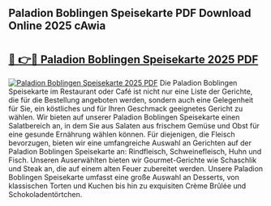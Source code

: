 ## Paladion Boblingen Speisekarte PDF Download Online 2025 cAwia

# <h2><a href="http://gc8er9h.nevu.top/?p=Paladion+Boblingen+Speisekarte">🔗 👉🔴 Paladion Boblingen Speisekarte 2025 PDF</a></h2>

[![Paladion Boblingen Speisekarte 2025 PDF](https://i.imgur.com/dBaPXMq.png)](http://gc8er9h.nevu.top/?p=Paladion+Boblingen+Speisekarte)
Die Paladion Boblingen Speisekarte im Restaurant oder Café ist nicht nur eine Liste der Gerichte, die für die Bestellung angeboten werden, sondern auch eine Gelegenheit für Sie, ein köstliches und für Ihren Geschmack geeignetes Gericht zu wählen. Wir bieten auf unserer Paladion Boblingen Speisekarte einen Salatbereich an, in dem Sie aus Salaten aus frischem Gemüse und Obst für eine gesunde Ernährung wählen können. Für diejenigen, die Fleisch bevorzugen, bieten wir eine umfangreiche Auswahl an Gerichten auf der Paladion Boblingen Speisekarte an: Rindfleisch, Schweinefleisch, Huhn und Fisch. Unseren Auserwählten bieten wir Gourmet-Gerichte wie Schaschlik und Steak an, die auf einem alten Feuer zubereitet werden. Unsere Paladion Boblingen Speisekarte umfasst eine große Auswahl an Desserts, von klassischen Torten und Kuchen bis hin zu exquisiten Crème Brûlée und Schokoladentörtchen.
